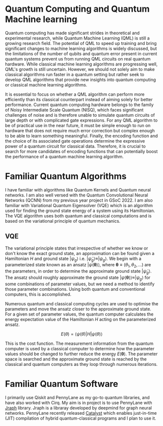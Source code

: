 # Quantum Computing and Quantum Machine learning

Quantum computing has made significant strides in theoretical and experimental research, while Quantum Machine Learning (QML) is still a growing research field. The potential of QML to speed up training and bring significant changes to machine learning algorithms is widely discussed, but the limitations of the number of qubits and quantum error present in current quantum systems prevent us from running QML circuits on real quantum hardware. While classical machine learning algorithms are progressing well, QML's growth is still uncertain. However, we should not solely aim to make classical algorithms run faster in a quantum setting but rather seek to develop QML algorithms that provide new insights into quantum computing or classical machine learning algorithms. 

It is essential to focus on whether a QML algorithm can perform more efficiently than its classical counterpart instead of aiming solely for better performance. Current quantum computing hardware belongs to the family of Noisy Intermediate Scale Quantum (NISQ), which faces significant challenges of noise and is therefore unable to simulate quantum circuits of large depth or with complicated gate expressions. For any QML algorithm to be of practical use in the near future, it must be simple enough to run on hardware that does not require much error correction but complex enough to be able to learn something meaningful. Finally, the encoding function and the choice of its associated gate operations determine the expressive power of a quantum circuit for classical data. Therefore, it is crucial to search for more candidates of encoding functions that can potentially boost the performance of a quantum machine learning algorithm.

# Familiar Quantum Algorithms

I have familiar with algorithms like Quantum Kernels and Quantum neural networks. I am also well versed with the Quantum Convolutional Neural Networks (QCNN) from my previous year project in GSoC 2022. I am also familiar with Variational Quantum Eigensolver (VQE) which is an algorithm used for finding the ground state energy of a system using its Hamiltonian. The VQE algorithm uses both quantum and classical computations and is based on the variational principle of quantum mechanics.

## VQE

The variational principle states that irrespective of whether we know or don't know the exact ground state, an approximation can be found given a Hamiltonian $H$ and ground state $|\psi_g \rangle$ i.e. $|\tilde{ \psi}_g\rangle \approx |\psi_g \rangle$. We begin with a parameterized state known as an ansatz $|\psi(\boldsymbol{\theta})\rangle$, where $\boldsymbol{\theta} \equiv (\theta_1, \theta_2,\dots)$ are the parameters, in order to determine the approximate ground state $|\tilde{ \psi}_g\rangle$. The ansatz should roughly approximate the ground state $|\psi(\boldsymbol{\theta})\rangle \approx |\psi_g\rangle$ for some combinations of parameter values, but we need a method to identify those parameter combinations. Using both quantum and conventional computers, this is accomplished. 

Numerous quantum and classical computing cycles are used to optimise the parameters and move the ansatz closer to the approximate ground state. For a given set of parameter values, the quantum computer calculates the energy expectation value of the Hamiltonian $H$ acting on the parameterized ansatz.

$$E(\theta) = \langle \psi(\theta) | H | \psi(\theta) \rangle$$

This is the cost function. The measurement information from the quantum computer is used by a classical computer to determine how the parameter values should be changed to further reduce the energy $E(\boldsymbol{\theta})$. The parameter space is searched and the approximate ground state is reached by the classical and quantum computers as they loop through numerous iterations.

# Familiar Quantum Software

I primarily use Qiskit and PennyLane as my go-to quantum libraries, and have also worked with Cirq. My aim is in project is to use PennyLane with [Jraph](https://github.com/deepmind/jraph) library.  Jraph is a libraray developed by deepmind for graph neural networks. PennyLane recently released [Catalyst](https://github.com/PennyLaneAI/catalyst) which enables just-in-time (JIT) compilation of hybrid quantum-classical programs and I plan to use it.